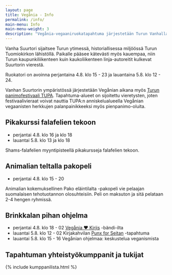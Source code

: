```yaml
---
layout: page
title: Vegånia - Info
permalink: /info/
main-menu: Info
main-menu-weight: 3
description: "Vegånia-vegaaniruokatapahtuma järjestetään Turun Vanhalla Suurtorilla. Tapahtuma on kaikille avoin ja maksuton."
---
```


Vanha Suurtori sijaitsee Turun ytimessä, historiallisessa miljöössä Turun
Tuomiokirkon lähistöllä. Paikalle pääsee kätevästi myös kauempaa, niin Turun
kaupunkiliikenteen kuin kaukoliikenteen linja-autoreitit kulkevat Suurtorin vierestä.

<span class="lead">Ruokatori on avoinna perjantaina 4.8. klo <time datetime="2017-08-04T15:00+02:00">15</time> - <time datetime="2017-08-04T23:00+03:00">23</time> ja lauantaina 5.8. klo <time datetime="2017-08-05T12:00+03:00">12</time> - <time datetime="2017-08-05T24:00+03:00">24</time>.</span>

Vanhan Suurtorin ympäristössä järjestetään Vegånian aikana myös [Turun panimofestivaali TUPA](http://www.turunpanimofestivaali.fi). Tapahtuma-alueet on sijoitettu vieretysten, joten festivaalivieraat voivat nauttia TUPA:n anniskelualueella Vegånian vegaanisten herkkujen palanpainikkeeksi myös pienpanimo-oluita.

## Pikakurssi falafelien tekoon
* perjantai 4.8. klo <time datetime="2017-08-04T16:00+02:00">16</time> ja <time datetime="2017-08-04T18:00+02:00">klo 18</time>
* lauantai 5.8. klo <time datetime="2017-08-05T13:00+02:00">13</time> ja <time datetime="2017-08-05T18:00+02:00">klo 18</time>

Shams-falafelien myyntipisteellä pikakursseja falafelien tekoon.

## Animalian teltalla pakopeli

* perjantai 4.8. klo <time datetime="2017-08-04T15:00+02:00">15</time> - <time datetime="2017-08-04T20:00+02:00">20</time>

Animalian kokemuksellinen Pako eläintilalta -pakopeli vie pelaajan suomalaisen tehotuotannon olosuhteisiin. Peli on maksuton ja sitä pelataan 2-4 hengen ryhmissä.

## Brinkkalan pihan ohjelma

* perjantai 4.8. klo <time datetime="2017-08-04T15:00+02:00">18</time> - <time datetime="2017-08-05T02:00+02:00">02</time> [Vegånia &#9829; Kirjis](https://www.facebook.com/events/749815018539362/) -bändi-ilta
* lauantai 5.8. klo 12 - 02 Kirjakahvilan [Punx for Seitan](https://www.facebook.com/events/1310894682341668/?fref=ts) -tapahtuma
* lauantai 5.8. klo 15 - 16 Vegånian ohjelmaa: keskustelua veganismista

## Tapahtuman yhteistyökumppanit ja tukijat

{% include kumppanilista.html %}
